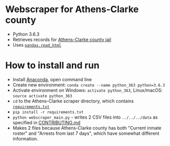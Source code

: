 # Webscraper for Athens-Clarke county
* Python 3.6.3
* Retrieves records for [Athens-Clarke county jail](https://www.athensclarkecounty.com/938/Public-Records-Access)
* Uses [```pandas.read_html```](https://pandas.pydata.org/pandas-docs/stable/generated/pandas.read_html.html)

# How to install and run
* Install [Anaconda](https://www.continuum.io/downloads), open command line
* Create new environment: ```conda create --name python_363 python=3.6.3```
* Activate environment on Windows: ```activate python_363```, Linux/macOS: ```source activate python_363```
* ```cd``` to the Athens-Clarke scraper directory, which contains [```requirements.txt```](requirements.txt)
* ```pip install -r requirements.txt```
* ```python webscraper_main.py``` - writes 2 CSV files into ```../../../data``` as specified in [CONTRIBUTING.md](https://github.com/lahoffm/aclu-bail-reform/blob/master/CONTRIBUTING.md)
* Makes 2 files because Athens-Clarke county has both "Current inmate roster" and "Arrests from last 7 days", which have somewhat different information.